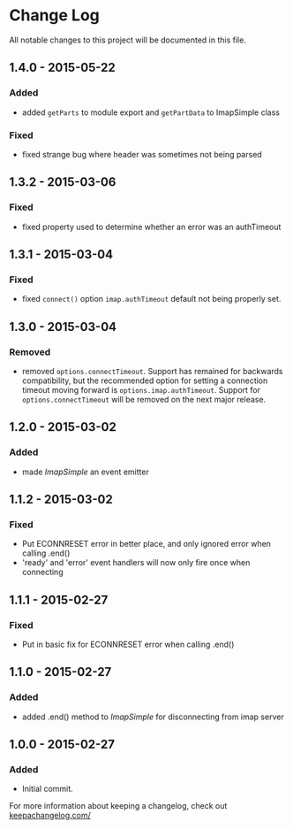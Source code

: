 # Change Log
All notable changes to this project will be documented in this file.

## 1.4.0 - 2015-05-22
### Added
 - added `getParts` to module export and `getPartData` to ImapSimple class
### Fixed
 - fixed strange bug where header was sometimes not being parsed


## 1.3.2 - 2015-03-06
### Fixed
 - fixed property used to determine whether an error was an authTimeout

## 1.3.1 - 2015-03-04
### Fixed
 - fixed `connect()` option `imap.authTimeout` default not being properly set.

## 1.3.0 - 2015-03-04
### Removed
 - removed `options.connectTimeout`. Support has remained for backwards compatibility, but the recommended
 option for setting a connection timeout moving forward is `options.imap.authTimeout`. Support for
 `options.connectTimeout` will be removed on the next major release.

## 1.2.0 - 2015-03-02
### Added
 - made *ImapSimple* an event emitter

## 1.1.2 - 2015-03-02
### Fixed
 - Put ECONNRESET error in better place, and only ignored error when calling .end()
 - 'ready' and 'error' event handlers will now only fire once when connecting

## 1.1.1 - 2015-02-27
### Fixed
 - Put in basic fix for ECONNRESET error when calling .end()

## 1.1.0 - 2015-02-27
### Added
 - added .end() method to *ImapSimple* for disconnecting from imap server

## 1.0.0 - 2015-02-27
### Added
 - Initial commit.

For more information about keeping a changelog, check out [keepachangelog.com/](http://keepachangelog.com/)
